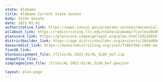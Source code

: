```yaml
---
state: Alabama
title: Alabama Current State Senate
body: State Senate
date: 2021-01-01
authoritative_link: https://www2.census.gov/programs-surveys/decennial/2020/data/01-Redistricting_File--PL_94-171/
allabout_link: https://redistricting.lls.edu/state/alabama/?cycle=2020&level=Congress&startdate=
planscore_link: https://planscore.campaignlegal.org/plan.html?20210916T195331.619323490Z
districtbuilder_link: https://app.districtbuilder.org/projects/2b5ad08d-cc52-467b-9f99-14207956db3b
davesredist_link: https://davesredistricting.org/join/f26bf5b0-cd9d-4a18-b53c-164bf169826d
five38_link:
blockassignment_file: /files/AL-2021-01/AL_SLDU_bef.zip
shapefile_file:
simplegeojson_file: /files/AL-2021-01/AL_SLDU_bef.geojson

layout: plan-page
---
```


